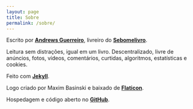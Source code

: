 ```yaml
---
layout: page
title: Sobre
permalink: /sobre/
---
```


Escrito por **[Andrews Guerreiro](https://github.com/andguerreiro)**, livreiro do **[Sebomelivro](https://github.com/andguerreiro/sebomelivro)**.

Leitura sem distrações, igual em um livro. Descentralizado, livre de anúncios, fotos, vídeos, comentários, curtidas, algoritmos, estatísticas e cookies. 

Feito com **[Jekyll](https://jekyllrb.com/)**.

Logo criado por Maxim Basinski e baixado de **[Flaticon](https://www.flaticon.com/free-icons/typewriter)**.

Hospedagem e código aberto no **[GitHub](https://github.com/andguerreiro/blog)**.
